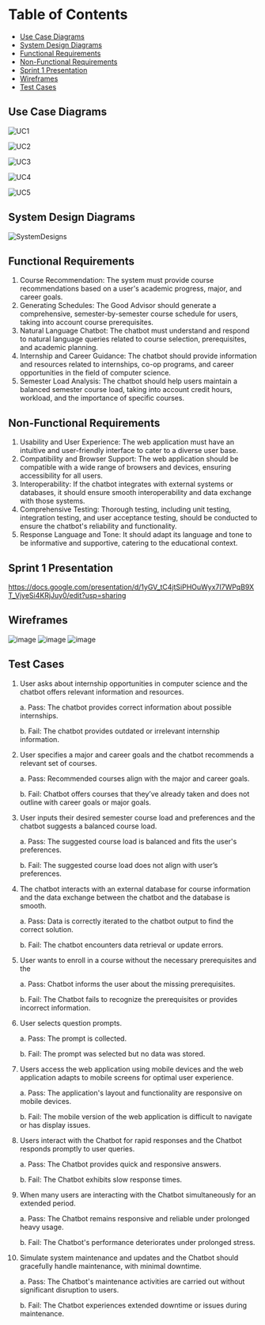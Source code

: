 # Table of Contents
- [Use Case Diagrams](#use-case-diagrams)
- [System Design Diagrams](#system-design-diagrams)
- [Functional Requirements](#functional-requirements)
- [Non-Functional Requirements](#non-functional-requirements)
- [Sprint 1 Presentation](#sprint-1-presentation)
- [Wireframes](#wireframes)
- [Test Cases](#test-cases)

## Use Case Diagrams

![UC1](https://github.com/CSC-4350-FL2023/TheGoodAdvisor/assets/84640675/749603d2-03bc-4193-9fe5-df9f00c1c354)

![UC2](https://github.com/CSC-4350-FL2023/TheGoodAdvisor/assets/84640675/d9acf0a6-9191-4135-91d6-98bc8690c334)

![UC3](https://github.com/CSC-4350-FL2023/TheGoodAdvisor/assets/84640675/52a06a19-9842-4def-9c95-2b9f070655a2)

![UC4](https://github.com/CSC-4350-FL2023/TheGoodAdvisor/assets/84640675/29be5af5-ae62-4a59-9302-33f889fb072e)

![UC5](https://github.com/CSC-4350-FL2023/TheGoodAdvisor/assets/84640675/6377baf8-c40f-4c46-9caf-fbdff1d8d3c7)

## System Design Diagrams

![SystemDesigns](https://github.com/CSC-4350-FL2023/TheGoodAdvisor/assets/84640675/fb7427b4-50d8-4b62-a049-55b922926b5a)

## Functional Requirements

1. Course Recommendation: The system must provide course recommendations based on a user's academic progress, major, and career goals.
2. Generating Schedules: The Good Advisor should generate a comprehensive, semester-by-semester course schedule for users, taking into account course prerequisites.
3. Natural Language Chatbot: The chatbot must understand and respond to natural language queries related to course selection, prerequisites, and academic planning.
4. Internship and Career Guidance: The chatbot should provide information and resources related to internships, co-op programs, and career opportunities in the field of computer science.
5. Semester Load Analysis: The chatbot should help users maintain a balanced semester course load, taking into account credit hours, workload, and the importance of specific courses.

## Non-Functional Requirements
    
1. Usability and User Experience: The web application must have an intuitive and user-friendly interface to cater to a diverse user base.
2. Compatibility and Browser Support: The web application should be compatible with a wide range of browsers and devices, ensuring accessibility for all users.
3. Interoperability: If the chatbot integrates with external systems or databases, it should ensure smooth interoperability and data exchange with those systems.
4. Comprehensive Testing: Thorough testing, including unit testing, integration testing, and user acceptance testing, should be conducted to ensure the chatbot's reliability and functionality.
5. Response Language and Tone: It should adapt its language and tone to be informative and supportive, catering to the educational context.


## Sprint 1 Presentation

https://docs.google.com/presentation/d/1yGV_tC4jtSiPHOuWyx7I7WPqB9XT_VjyeSi4KRjJuy0/edit?usp=sharing

## Wireframes
![image](https://github.com/CSC-4350-FL2023/TheGoodAdvisor/assets/106557299/3b249b93-e2e3-472c-a21f-3cca1bb1c722)
![image](https://github.com/CSC-4350-FL2023/TheGoodAdvisor/assets/106557299/89f2308d-8632-448f-8865-5551e6b0cfa4)
![image](https://github.com/CSC-4350-FL2023/TheGoodAdvisor/assets/106557299/c18228f2-6e86-4ab3-8fcc-8efb773420a9)

## Test Cases 

1. User asks about internship opportunities in computer science and the chatbot offers relevant information and resources.

    a. Pass: The chatbot provides correct information about possible internships.

    b. Fail: The chatbot provides outdated or irrelevant internship information.

2. User specifies a major and career goals and the chatbot recommends a relevant set of courses.

    a. Pass: Recommended courses align with the major and career goals.

    b. Fail: Chatbot offers courses that they’ve already taken and does not outline           with career goals or major goals.

3. User inputs their desired semester course load and preferences and the chatbot suggests a balanced course load.

    a. Pass: The suggested course load is balanced and fits the user's preferences.

    b. Fail: The suggested course load does not align with user’s preferences.

4. The chatbot interacts with an external database for course information and the data exchange between the chatbot and the database is smooth.

    a. Pass: Data is correctly iterated to the chatbot output to find the correct             solution.

    b. Fail: The chatbot encounters data retrieval or update errors.

5. User wants to enroll in a course without the necessary prerequisites and the

    a. Pass: Chatbot informs the user about the missing prerequisites.

    b. Fail: The Chatbot fails to recognize the prerequisites or provides incorrect         information.

6. User selects question prompts.

    a. Pass: The prompt is collected.

    b. Fail: The prompt was selected but no data was stored.

7. Users access the web application using mobile devices and the web application adapts to mobile screens for optimal user experience.

    a. Pass: The application's layout and functionality are responsive on mobile             devices.

    b. Fail: The mobile version of the web application is difficult to navigate or           has display issues.

8. Users interact with the Chatbot for rapid responses and the Chatbot responds promptly to user queries.

    a. Pass: The Chatbot provides quick and responsive answers.

    b. Fail: The Chatbot exhibits slow response times.

9. When many users are interacting with the Chatbot simultaneously for an extended period.

    a. Pass: The Chatbot remains responsive and reliable under prolonged heavy usage.

    b. Fail: The Chatbot's performance deteriorates under prolonged stress.

10. Simulate system maintenance and updates and the Chatbot should gracefully handle maintenance, with minimal downtime.

    a. Pass: The Chatbot's maintenance activities are carried out without significant         disruption to users.

    b. Fail: The Chatbot experiences extended downtime or issues during maintenance.





